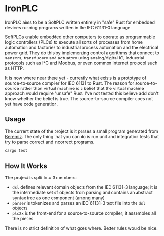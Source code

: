 # IronPLC

IronPLC aims to be a SoftPLC written entirely in "safe" Rust for embedded
devices running programs written in the IEC 61131-3 language.

SoftPLCs enable embedded other computers to operate as programmable logic 
controllers (PLCs) to execute all sorts of processes from home automation
and factories to industrial process automation and the electrical power grid.
They do this by implementing control algorithms that connect to sensors,
transducers and actuators using analog/digital IO, industrial protocols such as
I²C and Modbus, or even common internet protocol such as HTTP.

It is now where near there yet - currently what exists is a prototype of
source-to-source compiler for IEC 61131 to Rust. The reason for
source-to-source rather than virtual machine is a belief that the virtual
machine approach would require "unsafe" Rust. I've not tested this believe
add don't know whether the belief is true. The source-to-source compiler does
not yet have code generation.

## Usage

The current state of the project is it parses a small program
generated from [Beremiz](https://beremiz.org/). The only thing that you can do
is run unit and integration tests that try to parse correct and incorrect
programs.

```sh
cargo test
```

## How It Works

The project is split into 3 members:

* `dsl` defines relevant domain objects from the IEC 61131-3 language; it is
   the intermediate set of objects from parsing and contains an abstract syntax
   tree as one component (among many)
* `parser` is tokenizes and parses an IEC 61131-3 text file into the `dsl`
   objects
* `plc2x` is the front-end for a source-to-source compiler; it assembles all
   the pieces

There is no strict definition of what goes where. Better rules would be nice.
